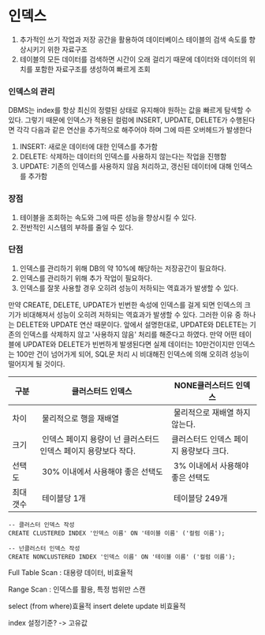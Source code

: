 # 인덱스
1. 추가적인 쓰기 작업과 저장 공간을 활용하여 데이터베이스 테이블의 검색 속도를 향상시키기 위한 자료구조
2. 테이블의 모든 데이터를 검색하면 시간이 오래 걸리기 때문에 데이터와 데이터의 위치를 포함한 자료구조를 생성하여 빠르게 조회

### 인덱스의 관리
DBMS는 index를 항상 최신의 정렬된 상태로 유지해야 원하는 값을 빠르게 탐색할 수 있다. 그렇기 때문에 인덱스가 적용된 컬럼에 INSERT, UPDATE, DELETE가 수행된다면 각각 다음과 같은 연산을 추가적으로 해주어야 하며 그에 따른 오버헤드가 발생한다
1. INSERT: 새로운 데이터에 대한 인덱스를 추가함
2. DELETE: 삭제하는 데이터의 인덱스를 사용하지 않는다는 작업을 진행함
3. UPDATE: 기존의 인덱스를 사용하지 않음 처리하고, 갱신된 데이터에 대해 인덱스를 추가함

### 장점
1. 테이블을 조회하는 속도와 그에 따른 성능을 향상시킬 수 있다.
2. 전반적인 시스템의 부하를 줄일 수 있다.

### 단점
1. 인덱스를 관리하기 위해 DB의 약 10%에 해당하는 저장공간이 필요하다.
2. 인덱스를 관리하기 위해 추가 작업이 필요하다.
3. 인덱스를 잘못 사용할 경우 오히려 성능이 저하되는 역효과가 발생할 수 있다.


만약 CREATE, DELETE, UPDATE가 빈번한 속성에 인덱스를 걸게 되면 인덱스의 크기가 비대해져서 성능이 오히려 저하되는 역효과가 발생할 수 있다. 그러한 이유 중 하나는 DELETE와 UPDATE 연산 때문이다. 앞에서 설명한대로, UPDATE와 DELETE는 기존의 인덱스를 삭제하지 않고 '사용하지 않음' 처리를 해준다고 하였다. 만약 어떤 테이블에 UPDATE와 DELETE가 빈번하게 발생된다면 실제 데이터는 10만건이지만 인덱스는 100만 건이 넘어가게 되어, SQL문 처리 시 비대해진 인덱스에 의해 오히려 성능이 떨어지게 될 것이다.


|구분|	 클러스터드 인덱스| NONE클러스터드 인덱스|
|----|-----------------------|------------------|
|차이|	 물리적으로 행을 재배열|	 물리적으로 재배열 하지 않는다.|
|크기|	 인덱스 페이지 용량이 넌 클러스터드 인덱스 페이지 용량보다 작다.| 클러스터드 인덱스 페이지 용량보다 크다.|
|선택도|	 30% 이내에서 사용해야 좋은 선택도|	 3% 이내에서 사용해야 좋은 선택도|
|최대 갯수|	 테이블당 1개|	 테이블당 249개|


~~~
-- 클러스터 인덱스 작성
CREATE CLUSTERED INDEX '인덱스 이름' ON '테이블 이름' ('컬럼 이름');

-- 넌클러스터 인덱스 작성
CREATE NONCLUSTERED INDEX '인덱스 이름' ON '테이블 이름' ('컬럼 이름');
~~~

Full Table Scan : 대용량 데이터, 비효율적

Range Scan : 인덱스를 활용, 특정 범위만 스캔

select (from where)효율적
insert delete update 비효율적

index 설정기준? -> 고유값
